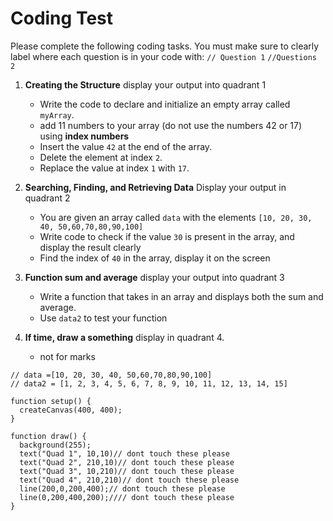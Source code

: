 # Coding Test

Please complete the following coding tasks. You must make sure to clearly label where each question is in your code with: `// Question 1` `//Questions 2`

1. **Creating the Structure** display your output into quadrant 1
   
   - Write the code to declare and initialize an empty array called `myArray`.
   - add 11 numbers to your array (do not use the numbers 42 or 17) using **index numbers**
   - Insert the value `42` at the end of the array.
   - Delete the element at index `2`.
   - Replace the value at index `1` with `17`.



2. **Searching, Finding, and Retrieving Data** Display your output in quadrant 2

   - You are given an array called `data` with the elements `[10, 20, 30, 40, 50,60,70,80,90,100]`
   - Write code to check if the value `30` is present in the array, and display the result clearly
   - Find the index of `40` in the array, display it on the screen




3. **Function sum and average** display your output into quadrant 3

   - Write a function that takes in an array and displays both the sum and average.
   - Use `data2` to test your function 


4. **If time, draw a something** display in quadrant 4.
    - not for marks

```
// data =[10, 20, 30, 40, 50,60,70,80,90,100]
// data2 = [1, 2, 3, 4, 5, 6, 7, 8, 9, 10, 11, 12, 13, 14, 15]

function setup() {
  createCanvas(400, 400); 
}

function draw() {
  background(255);
  text("Quad 1", 10,10)// dont touch these please
  text("Quad 2", 210,10)// dont touch these please
  text("Quad 3", 10,210)// dont touch these please
  text("Quad 4", 210,210)// dont touch these please
  line(200,0,200,400);// dont touch these please
  line(0,200,400,200);//// dont touch these please
}
```
